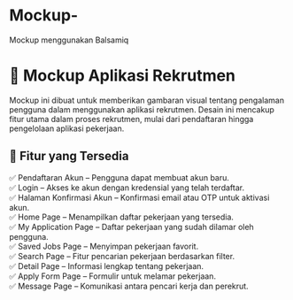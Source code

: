 # Mockup-
Mockup menggunakan Balsamiq
# 🎨 Mockup Aplikasi Rekrutmen

Mockup ini dibuat untuk memberikan gambaran visual tentang pengalaman pengguna dalam menggunakan aplikasi rekrutmen. Desain ini mencakup fitur utama dalam proses rekrutmen, mulai dari pendaftaran hingga pengelolaan aplikasi pekerjaan.

## 📌 Fitur yang Tersedia

✅  Pendaftaran Akun  – Pengguna dapat membuat akun baru.  
✅  Login  – Akses ke akun dengan kredensial yang telah terdaftar.  
✅  Halaman Konfirmasi Akun  – Konfirmasi email atau OTP untuk aktivasi akun.  
✅  Home Page  – Menampilkan daftar pekerjaan yang tersedia.  
✅  My Application Page  – Daftar pekerjaan yang sudah dilamar oleh pengguna.  
✅  Saved Jobs Page  – Menyimpan pekerjaan favorit.  
✅  Search Page  – Fitur pencarian pekerjaan berdasarkan filter.  
✅  Detail Page  – Informasi lengkap tentang pekerjaan.  
✅  Apply Form Page  – Formulir untuk melamar pekerjaan.  
✅  Message Page  – Komunikasi antara pencari kerja dan perekrut.  


